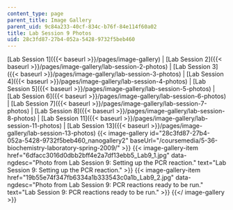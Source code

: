 ```yaml
---
content_type: page
parent_title: Image Gallery
parent_uid: 9c84a233-40cf-834c-b76f-84e114f60a02
title: Lab Session 9 Photos
uid: 28c3fd87-27b4-052a-5428-9732f5beb460
---
```


[Lab Session 1]({{< baseurl >}}/pages/image-gallery) | [Lab Session 2]({{< baseurl >}}/pages/image-gallery/lab-session-2-photos) | [Lab Session 3]({{< baseurl >}}/pages/image-gallery/lab-session-3-photos) | [Lab Session 4]({{< baseurl >}}/pages/image-gallery/lab-session-4-photos) | [Lab Session 5]({{< baseurl >}}/pages/image-gallery/lab-session-5-photos) | [Lab Session 6]({{< baseurl >}}/pages/image-gallery/lab-session-6-photos) | [Lab Session 7]({{< baseurl >}}/pages/image-gallery/lab-session-7-photos) | [Lab Session 8]({{< baseurl >}}/pages/image-gallery/lab-session-8-photos) | [Lab Session 11]({{< baseurl >}}/pages/image-gallery/lab-session-11-photos) | [Lab Session 13]({{< baseurl >}}/pages/image-gallery/lab-session-13-photos)
{{< image-gallery id="28c3fd87-27b4-052a-5428-9732f5beb460_nanogallery2" baseUrl="/coursemedia/5-36-biochemistry-laboratory-spring-2009/" >}}
{{< image-gallery-item href="6dfacc3016d0dbb2bff4e2a7df13ebb5_Lab9_1.jpg" data-ngdesc="Photo from Lab Session 9: Setting up the PCR reaction." text="Lab Session 9: Setting up the PCR reaction." >}}
{{< image-gallery-item href="19b55e74f347fb6334a1b333543c0a1b_Lab9_2.jpg" data-ngdesc="Photo from Lab Session 9: PCR reactions ready to be run." text="Lab Session 9: PCR reactions ready to be run." >}}
{{</ image-gallery >}}
